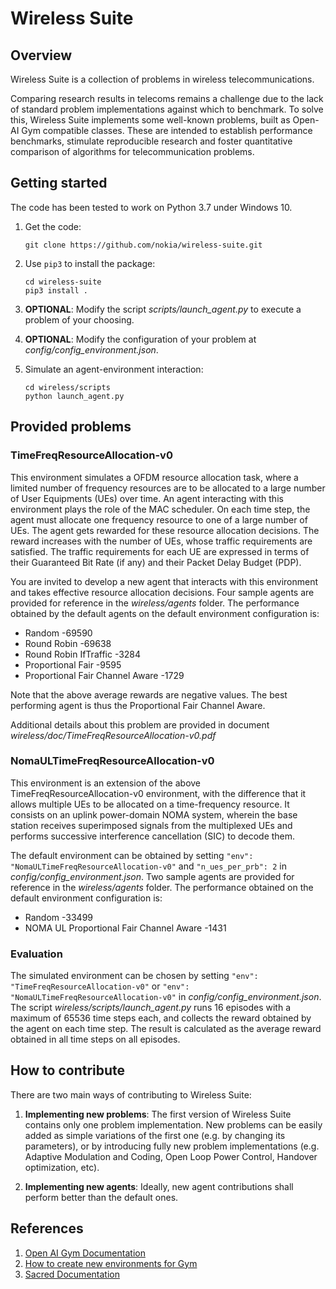 # Wireless Suite

## Overview
Wireless Suite is a collection of problems in wireless telecommunications.

Comparing research results in telecoms remains a challenge due to the lack of standard problem implementations against
which to benchmark.
To solve this, Wireless Suite implements some well-known problems, built as Open-AI Gym compatible classes.
These are intended to establish performance benchmarks, stimulate reproducible research and foster quantitative
comparison of algorithms for telecommunication problems.

## Getting started
The code has been tested to work on Python 3.7 under Windows 10.

1. Get the code:
    ```
    git clone https://github.com/nokia/wireless-suite.git
    ```

2. Use `pip3` to install the package:
   ```
   cd wireless-suite
   pip3 install .
   ```

3. **OPTIONAL**: Modify the script *scripts/launch_agent.py* to execute a problem of your choosing.

4. **OPTIONAL**: Modify the configuration of your problem at *config/config_environment.json*.

5. Simulate an agent-environment interaction:
    ```
   cd wireless/scripts
   python launch_agent.py
   ```

## Provided problems 

### TimeFreqResourceAllocation-v0
This environment simulates a OFDM resource allocation task, where a limited number of frequency resources are to be
allocated to a large number of User Equipments (UEs) over time.
An agent interacting with this environment plays the role of the MAC scheduler. On each time step, the agent must
allocate one frequency resource to one of a large number of UEs. The agent gets rewarded for these resource allocation
decisions. The reward increases with the number of UEs, whose traffic requirements are satisfied.
The traffic requirements for each UE are expressed in terms of their Guaranteed Bit Rate (if any) and their Packet
Delay Budget (PDP).

You are invited to develop a new agent that interacts with this environment and takes effective resource allocation
decisions.
Four sample agents are provided for reference in the *wireless/agents* folder.
The performance obtained by the default agents on the default environment configuration is:
* Random                          -69590
* Round Robin                     -69638
* Round Robin IfTraffic           -3284
* Proportional Fair               -9595
* Proportional Fair Channel Aware -1729

Note that the above average rewards are negative values. The best performing agent is thus the Proportional Fair Channel Aware.

Additional details about this problem are provided in document *wireless/doc/TimeFreqResourceAllocation-v0.pdf*

### NomaULTimeFreqResourceAllocation-v0
This environment is an extension of the above TimeFreqResourceAllocation-v0 environment, with the difference that it
allows multiple UEs to be allocated on a time-frequency resource. It consists on an uplink power-domain NOMA system,
wherein the base station receives superimposed signals from the multiplexed UEs and performs successive interference
cancellation (SIC) to decode them. 

The default environment can be obtained by setting `"env": "NomaULTimeFreqResourceAllocation-v0"` and
`"n_ues_per_prb": 2` in *config/config_environment.json*. 
Two sample agents are provided for reference in the *wireless/agents* folder. 
The performance obtained on the default environment configuration is:
* Random                          -33499
* NOMA UL Proportional Fair Channel Aware -1431

### Evaluation
The simulated environment can be chosen by setting `"env": "TimeFreqResourceAllocation-v0"` or `"env": "NomaULTimeFreqResourceAllocation-v0"` in *config/config_environment.json*. The script *wireless/scripts/launch_agent.py* runs 16 episodes with a maximum of 65536 time steps each, and collects the reward
obtained by the agent on each time step. The result is calculated as the average reward obtained in all time steps on
all episodes.

## How to contribute
There are two main ways of contributing to Wireless Suite:

1. **Implementing new problems**: The first version of Wireless Suite contains only one problem implementation. New
problems can be easily added as simple variations of the first one (e.g. by changing its parameters), or by introducing
fully new problem implementations (e.g. Adaptive Modulation and Coding, Open Loop Power Control, Handover optimization,
etc).

2. **Implementing new agents**: Ideally, new agent contributions shall perform better than the default ones.

## References
1. [Open AI Gym Documentation](http://gym.openai.com/docs/)
2. [How to create new environments for Gym](https://github.com/openai/gym/blob/master/docs/creating-environments.md)
3. [Sacred Documentation](https://sacred.readthedocs.io/en/stable/index.html)
